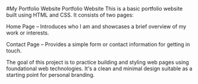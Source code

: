 #My Portfolio Website
Portfolio Website
This is a basic portfolio website built using HTML and CSS. It consists of two pages:

Home Page – Introduces who I am and showcases a brief overview of my work or interests.

Contact Page – Provides a simple form or contact information for getting in touch.

The goal of this project is to practice building and styling web pages using foundational web technologies. It's a clean and minimal design suitable as a starting point for personal branding.

